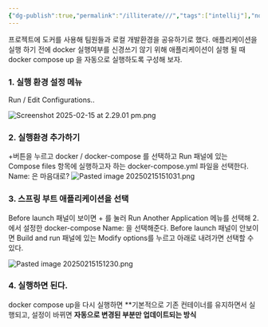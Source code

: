 ```yaml
---
{"dg-publish":true,"permalink":"/illiterate///","tags":["intellij"],"noteIcon":"","created":"2025-02-15T14:30:00","updated":"2025-02-15T15:20:09+09:00"}
---
```


프로젝트에 도커를 사용해 팀원들과 로컬 개발환경을 공유하기로 했다. 
애플리케이션을 실행 하기 전에 docker 실행여부를 신경쓰기 않기 위해 애플리케이션이 실행 될 때 docker compose up 을 자동으로 실행하도록 구성해 보자.

### 1. 실행 환경 설정 메뉴
Run / Edit Configurations.. 

![Screenshot 2025-02-15 at 2.29.01 pm.png](/img/user/98.%20Attach/Screenshot%202025-02-15%20at%202.29.01%20pm.png)

### 2. 실행환경 추가하기

 +버튼을 누르고 docker / docker-compose 를 선택하고 
 Run 패널에 있는 Compose files 항목에 실행하고자 하는 docker-compose.yml 파일을 선택한다.
 Name: 은 마음대로? 
![Pasted image 20250215151031.png](/img/user/98.%20Attach/Pasted%20image%2020250215151031.png)

### 3. 스프링 부트 애플리케이션을 선택

Before launch 패널이 보이면 + 를 눌러 Run Another Application 메뉴를 선택해 2. 에서 설정한 docker-compose Name: 을 선택해준다.
Before launch 패널이 안보이면 Build and run 패널에 있는 Modify options를 누르고 아래로 내려가면 선택할 수 있다.

![Pasted image 20250215151230.png](/img/user/98.%20Attach/Pasted%20image%2020250215151230.png)

### 4. 실행하면 된다.

docker compose up을 다시 실행하면 **기본적으로 기존 컨테이너를 유지하면서 실행되고, 설정이 바뀌면 **자동으로 변경된 부분만 업데이트되는 방식**